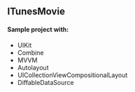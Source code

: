## ITunesMovie  
#### Sample project with:  
* UIKit
* Combine
* MVVM
* Autolayout
* UICollectionViewCompositionalLayout
* DiffableDataSource

